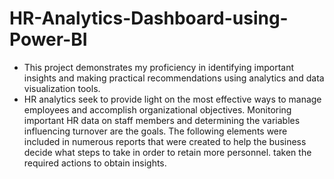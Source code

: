 # HR-Analytics-Dashboard-using-Power-BI
* This project demonstrates my proficiency in identifying important insights and making practical recommendations
  using analytics and data visualization tools.
* HR analytics seek to provide light on the most effective ways to manage employees and accomplish organizational objectives.
  Monitoring important HR data on staff members and determining the variables influencing turnover are the goals.
  The following elements were included in numerous reports that were created to help the business decide what steps
  to take in order to retain more personnel. taken the required actions to obtain insights.


